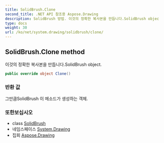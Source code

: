 ```yaml
---
title: SolidBrush.Clone
second_title: .NET API 참조용 Aspose.Drawing
description: SolidBrush 방법. 이것의 정확한 복사본을 만듭니다.SolidBrush object.
type: docs
weight: 30
url: /ko/net/system.drawing/solidbrush/clone/
---
```

## SolidBrush.Clone method

이것의 정확한 복사본을 만듭니다.SolidBrush object.

```csharp
public override object Clone()
```

### 반환 값

그만큼SolidBrush 이 메소드가 생성하는 객체.

### 또한보십시오

* class [SolidBrush](../)
* 네임스페이스 [System.Drawing](../../solidbrush/)
* 집회 [Aspose.Drawing](../../../)


